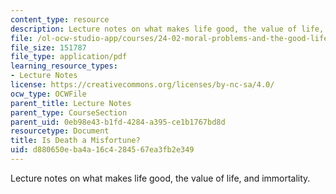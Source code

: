 ```yaml
---
content_type: resource
description: Lecture notes on what makes life good, the value of life, and immortality.
file: /ol-ocw-studio-app/courses/24-02-moral-problems-and-the-good-life-fall-2008/d880650eba4a16c4284567ea3fb2e349_lec_05.pdf
file_size: 151787
file_type: application/pdf
learning_resource_types:
- Lecture Notes
license: https://creativecommons.org/licenses/by-nc-sa/4.0/
ocw_type: OCWFile
parent_title: Lecture Notes
parent_type: CourseSection
parent_uid: 0eb98e43-b1fd-4284-a395-ce1b1767bd8d
resourcetype: Document
title: Is Death a Misfortune?
uid: d880650e-ba4a-16c4-2845-67ea3fb2e349
---
```

Lecture notes on what makes life good, the value of life, and immortality.
